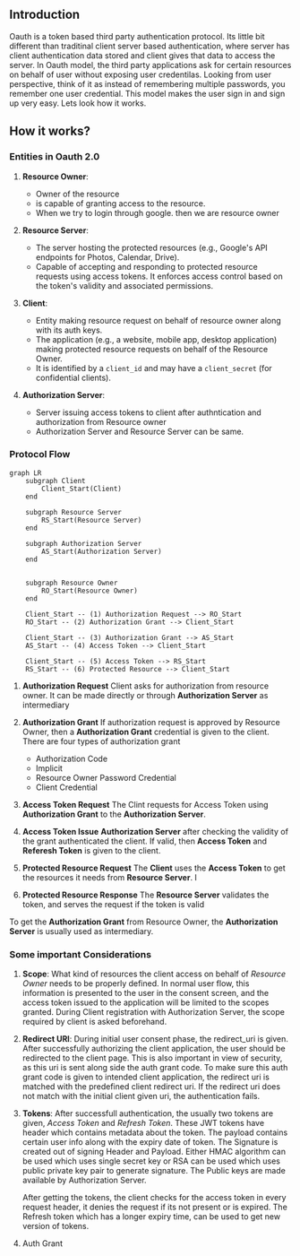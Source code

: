 
## Introduction

Oauth is a token based third party authentication protocol. Its little bit different than traditinal client server based authentication, where server has client authentication data stored and client gives that data to access the server. In Oauth model, the third party applications ask for certain resources on behalf of user without exposing user credentilas. Looking from user perspective, think of it as instead of remembering multiple passwords, you remember one user credential. This model makes the user sign in and sign up very easy. Lets look how it works.

## How it works?

### Entities in Oauth 2.0

1. **Resource Owner**:
    - Owner of the resource
    - is capable of granting access to the resource.
    - When we try to login through google. then we are resource owner

2. **Resource Server**:
    - The server hosting the protected resources (e.g., Google's API endpoints for Photos, Calendar, Drive).
    - Capable of accepting and responding to protected resource requests using access tokens. It enforces access control based on the token's validity and associated permissions.
    
3. **Client**:
    - Entity making resource request on behalf of resource owner along with its auth keys. 
    - The application (e.g., a website, mobile app, desktop application) making protected resource requests on behalf of the Resource Owner.
    - It is identified by a `client_id` and may have a `client_secret` (for confidential clients).

4. **Authorization Server**:
    - Server issuing access tokens to client after authntication and authorization from Resource owner
    - Authorization Server and Resource Server can be same.

### Protocol Flow

```mermaid
graph LR
    subgraph Client
        Client_Start(Client)
    end

    subgraph Resource Server
        RS_Start(Resource Server)
    end

    subgraph Authorization Server
        AS_Start(Authorization Server)
    end


    subgraph Resource Owner
        RO_Start(Resource Owner)
    end

    Client_Start -- (1) Authorization Request --> RO_Start
    RO_Start -- (2) Authorization Grant --> Client_Start

    Client_Start -- (3) Authorization Grant --> AS_Start
    AS_Start -- (4) Access Token --> Client_Start

    Client_Start -- (5) Access Token --> RS_Start
    RS_Start -- (6) Protected Resource --> Client_Start
```

1. **Authorization Request**
    Client asks for authorization from resource owner. It can be made directly or through **Authorization Server** as intermediary

2. **Authorization Grant**
    If authorization request is approved by Resource Owner, then a **Authorization Grant** credential is given to the client. There are four types of authorization grant

    - Authorization Code
    - Implicit
    - Resource Owner Password Credential
    - Client Credential

3. **Access Token Request**
    The Clint requests for Access Token using  **Authorization Grant** to the **Authorization Server**. 

4. **Access Token Issue**
    **Authorization Server** after checking the validity of the grant authenticated the client. If valid, then **Access Token** and **Referesh Token** is given to the client.

5. **Protected Resource Request**
    The **Client** uses the **Access Token** to get the resources it needs from **Resource Server**. I

6. **Protected Resource Response**
    The **Resource Server** validates the token, and serves the request if the token is valid

To get the **Authorization Grant** from Resource Owner, the **Authorization Server** is usually used as intermediary.

### Some important Considerations

1. **Scope**: 
    What kind of resources the client access on behalf of *Resource Owner* needs to be properly defined. In normal user flow, this information is  presented to the user in the consent screen, and the access token issued to the application will be limited to the scopes granted. During Client registration with Authorization Server, the scope required by client is asked beforehand.

2. **Redirect URI**:
    During initial user consent phase, the redirect_uri is given. After successfully authorizing the client application, the user should be redirected to the client page. This is also important in view of security, as this uri is sent along side the auth grant code. To make sure this auth grant code is given to intended client application, the redirect uri is matched with the predefined client redirect uri. If the redirect uri does not match with the initial client given uri, the authentication fails. 

3. **Tokens**:
    After successfull authentication, the usually two tokens are given, *Access Token* and *Refresh Token*. These JWT tokens have header which contains metadata about the token. The payload contains certain user info along with the expiry date of token. The Signature is created out of signing Header and Payload. Either HMAC algorithm can be used which uses single secret key or RSA can be used which uses public private key pair to generate signature. The Public keys are made available by Authorization Server.

    After getting the tokens, the client checks for the access token in every request header, it denies the request if its not present or is expired. The Refresh token which has a longer expiry time, can be used to get new version of tokens.

4. Auth Grant

